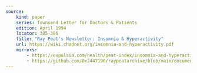 ```yaml
---
source:
    kind: paper
    series: Townsend Letter for Doctors & Patients
    edition: April 1994
    locator: 385-386
    title: "Ray Peat's Newsletter: Insomnia & Hyperactivity"
    url: https://wiki.chadnet.org/insomnia-and-hyperactivity.pdf
    mirrors:
        - https://expulsia.com/health/peat-index/insomnia-and-hyperactivity.pdf
        - https://github.com/0x2447196/raypeatarchive/blob/main/documents/newsletters/insomnia-and-hyperactivity.txt
---
```

